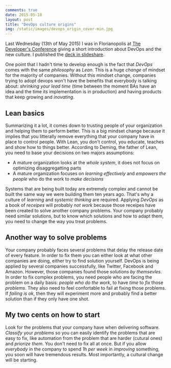 ```yaml
---
comments: true
date: 2015-05-18 
layout: post
title: "DevOps culture origins"
img: /static/images/devops_origin_cover-min.jpg
---
```

Last Wednesday (13th of May 2015) I was in Florianopolis at [The Developer's Conference](http://www.thedevelopersconference.com.br/tdc/2015/florianopolis/trilha-devops) giving a short introduction about DevOps and the new culture. I published the [deck in slideshare](http://www.slideshare.net/toff63/devops-e-a-nova-cultura-tdc-florianopolis-2015).

One point that I hadn't time to develop enough is the fact that *DevOps* comes with the same *philosophy* as *Lean*. This is a huge *change* of mindset for the majority of companies. Without this mindset change, companies trying to adopt devops won't have the benefits that everybody is talking about: *shrinking your lead time* (time between the moment BAs have an idea and the time its implementation is in production) and having products that keep growing and *inovating*.

## Lean basics

Summarizing it a lot, it comes down to trusting people of your organization and helping them to perform better. This is a big mindset change because it implies that you litterally remove everything that your company have in place to control people. With Lean, you don't control, you educate, teaches and show how to things better. According to Deming, the father of Lean, you need to base your decisions on two majors assumptions:

* A mature organization looks at the *whole system*, it does not focus on optimizing disaggregatting parts
* A mature organization focuses on *learning effectively* and *empowers the people* who do the work to *make decisions*

Systems that are being built today are extremely complex and cannot be built the same way we were building them ten years ago. That's why a culture of *learning* and *systemic thinking* are required. Applying *DevOps* as a book of *receipes* will probably *not work* because those receipes have been created to solve another company problems. Your company probably need similar solutions, but to know which solutions and how to adapt them, you need to change the way you treat problems.

## Another way to solve problems

Your company probably faces several problems that delay the release date of every feature. In order to fix them you can either look at what other companies are doing, either try to find solution yourself. DevOps is being applied by several companies successfully, like Twitter, Facebook and Amazon. However, those companies found those *solutions by themsevles*. In order to fix complex problems, you need people who are facing the problem on a daily basis: *people who do the work*, to have *time* to *fix* those *problems*. They also need to feel confortable to fail at fixing those problems. If *failing is ok*, then they will experiment more and probably find a better solution than if they only have one shot. 

## My two cents on how to start

Look for the problems that your company have when delivering software. *Classify* your *problems* so you can easily identify the problems that are easy to fix, like automation from the problem that are harder (cutural ones) and *priorize them*. You don't need to fix all at once. But if you allow *everybody* in the company to spend *1h per week* in *improving* something, you soon will have tremendous results. Most importantly, a cultural change will be starting.
